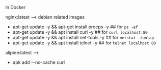 In Docker

nginx:latest --> debian related images
- apt-get update -y && apt-get install procps -y            ## for `ps -ef`
- apt-get update -y && apt install curl -y                  ## for `curl localhost:80`
- apt-get update -y && apt install net-tools -y             ## for `netstat -tunlap`
- apt-get update -y && apt install telnet -y                ## for `telnet localhost 80`


alipine:latest -->
- apk add --no-cache curl


















